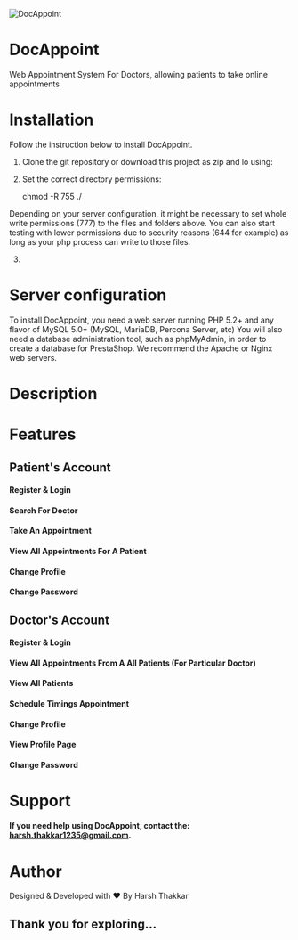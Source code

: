 ![DocAppoint](http://docappoint.techtethers.com/assets/img/logo.png)

# DocAppoint
Web Appointment System For Doctors, allowing patients to take online appointments 



# Installation

Follow the instruction below to install DocAppoint.

1. Clone the git repository or download this project as zip and lo using:
2. Set the correct directory permissions: 
    
    chmod -R 755 ./

Depending on your server configuration, it might be necessary to set whole write permissions (777) to the files and folders above. You can also start testing with lower permissions due to security reasons (644 for example) as long as your php process can write to those files.

3. 

# Server configuration
To install DocAppoint, you need a web server running PHP 5.2+ and any flavor of MySQL 5.0+ (MySQL, MariaDB, Percona Server, etc) You will also need a database administration tool, such as phpMyAdmin, in order to create a database for PrestaShop. We recommend the Apache or Nginx web servers.

# Description

# Features

## Patient's Account
#### Register & Login
#### Search For Doctor
#### Take An Appointment
#### View All Appointments For A Patient
#### Change Profile
#### Change Password


## Doctor's Account
#### Register & Login
#### View All Appointments From A All Patients (For Particular Doctor)
#### View All Patients
#### Schedule Timings Appointment
#### Change Profile
#### View Profile Page
#### Change Password


# Support
#### If you need help using DocAppoint, contact the: harsh.thakkar1235@gmail.com.

# Author
Designed & Developed with ❤️ By Harsh Thakkar

## Thank you for exploring...
